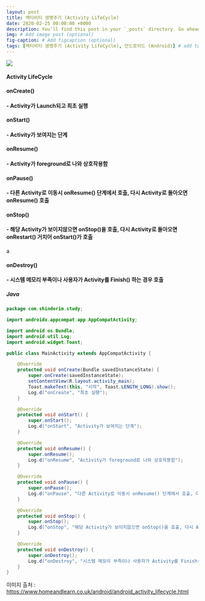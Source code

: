 ```yaml
---
layout: post
title: 액티비티 생명주기 (Activity LifeCycle)
date: 2020-02-25 00:00:00 +0000
description: You’ll find this post in your `_posts` directory. Go ahead and edit it and re-build the site to see your changes. # Add post description (optional)
img: # Add image post (optional)
fig-caption: # Add figcaption (optional)
tags: [액티비티 생명주기 (Activity LifeCycle), 안드로이드 (Android)] # add tag
---
```


<img src="https://user-images.githubusercontent.com/37543606/75252346-d80a3700-581f-11ea-9ddf-b8b37664425d.gif"/>





#### Activity LifeCycle

#### onCreate()

####  - Activity가 Launch되고 최초 실행



#### onStart()

#### - Activity가 보여지는 단계



#### onResume()

#### - Activity가 foreground로 나와 상호작용함



#### onPause()

#### - 다른 Activity로 이동시 onResume() 단계에서 호출, 다시 Activity로 돌아오면 onResume() 호출



#### onStop()

#### - 해당 Activity가 보이지않으면 onStop()을 호출, 다시 Activity로 돌아오면 onRestart() 거치어 onStart()가 호출

a

#### onDestroy()

#### - 시스템 메모리 부족이나 사용자가 Activity를 Finish() 하는 경우 호출



##### Java

```java
package com.shindorim.study;

import androidx.appcompat.app.AppCompatActivity;

import android.os.Bundle;
import android.util.Log;
import android.widget.Toast;

public class MainActivity extends AppCompatActivity {

    @Override
    protected void onCreate(Bundle savedInstanceState) {
        super.onCreate(savedInstanceState);
        setContentView(R.layout.activity_main);
        Toast.makeText(this, "시작", Toast.LENGTH_LONG).show();
        Log.d("onCreate", "최초 실행");
    }

    @Override
    protected void onStart() {
        super.onStart();
        Log.d("onStart", "Activity가 보여지는 단계");
    }

    @Override
    protected void onResume() {
        super.onResume();
        Log.d("onResume", "Activity가 foreground로 나와 상호작용함");
    }

    @Override
    protected void onPause() {
        super.onPause();
        Log.d("onPause", "다른 Activity로 이동시 onResume() 단계에서 호출, 다시 Activity로 돌아오면 onResume() 호출");
    }

    @Override
    protected void onStop() {
        super.onStop();
        Log.d("onStop", "해당 Activity가 보이지않으면 onStop()을 호출, 다시 Activity로 돌아오면 onRestart() 거치어 onStart()가 호출");
    }

    @Override
    protected void onDestroy() {
        super.onDestroy();
        Log.d("onDestroy", "시스템 메모리 부족이나 사용자가 Activity를 Finish() 하는 경우 호출");
    }
}
```



이미지 출처 : https://www.homeandlearn.co.uk/android/android_activity_lifecycle.html
